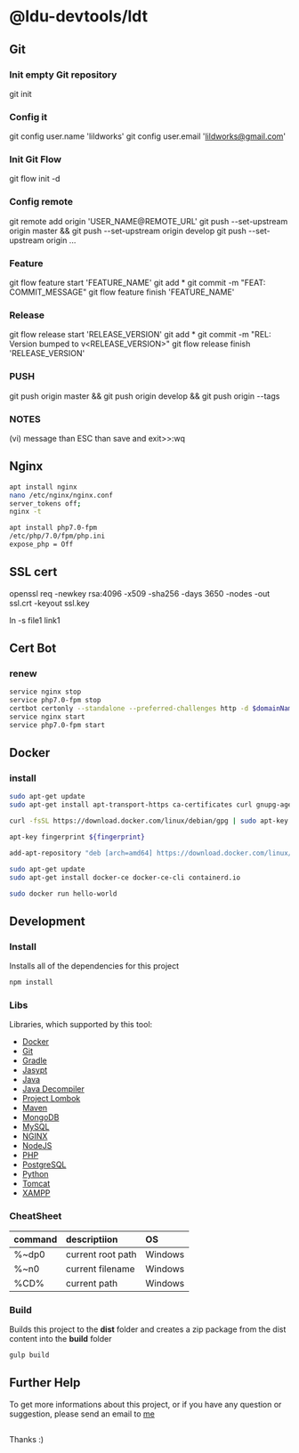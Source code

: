 # @ldu-devtools/ldt

## Git

### Init empty Git repository

git init

### Config it

git config user.name 'lildworks'
git config user.email 'lildworks@gmail.com'

### Init Git Flow

git flow init -d

### Config remote

git remote add origin 'USER_NAME@REMOTE_URL'
git push --set-upstream origin master && git push --set-upstream origin develop
git push --set-upstream origin ...

### Feature

git flow feature start 'FEATURE_NAME'
git add *
git commit -m "FEAT: COMMIT_MESSAGE"
git flow feature finish 'FEATURE_NAME'

### Release

git flow release start 'RELEASE_VERSION'
git add *
git commit -m "REL: Version bumped to v<RELEASE_VERSION>"
git flow release finish 'RELEASE_VERSION'

### PUSH

git push origin master && git push origin develop && git push origin --tags

### NOTES

(vi) message than ESC than save and exit>>:wq

## Nginx

``` sh
apt install nginx
nano /etc/nginx/nginx.conf
server_tokens off; 
nginx -t
```

``` sh
apt install php7.0-fpm
/etc/php/7.0/fpm/php.ini 
expose_php = Off
```

## SSL cert

openssl req -newkey rsa:4096 -x509 -sha256 -days 3650 -nodes -out ssl.crt -keyout ssl.key

ln -s file1 link1


## Cert Bot

### renew

``` sh
service nginx stop
service php7.0-fpm stop
certbot certonly --standalone --preferred-challenges http -d $domainName
service nginx start
service php7.0-fpm start
```

## Docker

### install

``` sh
sudo apt-get update
sudo apt-get install apt-transport-https ca-certificates curl gnupg-agent software-properties-common

curl -fsSL https://download.docker.com/linux/debian/gpg | sudo apt-key add -

apt-key fingerprint ${fingerprint}

add-apt-repository "deb [arch=amd64] https://download.docker.com/linux/debian $(lsb_release -cs) stable"

sudo apt-get update
sudo apt-get install docker-ce docker-ce-cli containerd.io

sudo docker run hello-world
```

## Development

### Install

Installs all of the dependencies for this project

``` sh
npm install
```

### Libs

Libraries, which supported by this tool:

* [Docker](https://docs.docker.com/)
* [Git](https://git-scm.com/)
* [Gradle](https://gradle.org/)
* [Jasypt](https://www.jasypt.org/)
* [Java](https://www.java.com/en/)
* [Java Decompiler](https://java-decompiler.github.io/)
* [Project Lombok](https://projectlombok.org/)
* [Maven](https://maven.apache.org/)
* [MongoDB](https://www.mongodb.com/)
* [MySQL](https://mysql.com/)
* [NGINX](https://www.nginx.com/)
* [NodeJS](https://nodejs.org/)
* [PHP](https://php.net/)
* [PostgreSQL](https://www.postgresql.org/)
* [Python](https://www.python.org/)
* [Tomcat](https://tomcat.apache.org/)
* [XAMPP](https://www.apachefriends.org/)

### CheatSheet

| command | descriptiion        | OS          |
|:--------|:--------------------|:------------|
| %~dp0   |  current root path  | Windows     |
| %~n0    |  current filename   | Windows     |
| %CD%    |  current path       | Windows     |

### Build

Builds this project to the **dist** folder and creates a zip package from the dist content into the **build** folder

``` sh
gulp build
```

## Further Help

To get more informations about this project, or if you have any question or suggestion, please send an email to [me](mailto:info@lildworks.hu)

## 

Thanks :)

